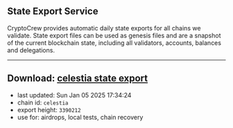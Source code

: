 ## State Export Service
CryptoCrew provides automatic daily state exports for all chains we validate. State export files can be used as genesis files and are a snapshot of the current blockchain state, including all validators, accounts, balances and delegations.

---
**Download: [celestia state export](https://dl-eu2.ccvalidators.com/SERVICE/celestia/celestia_export_3390212.json)**
---

- last updated: Sun Jan 05 2025 17:34:24
- chain id: `celestia`
- export height: `3390212`
- use for: airdrops, local tests, chain recovery
